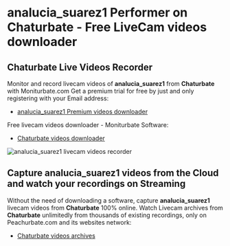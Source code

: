 # analucia_suarez1 Performer on Chaturbate - Free LiveCam videos downloader

## Chaturbate Live Videos Recorder

Monitor and record livecam videos of **analucia_suarez1** from **Chaturbate** with Moniturbate.com
Get a premium trial for free by just and only registering with your Email address:
* [analucia_suarez1 Premium videos downloader](https://moniturbate.com/request-demo-licence-key.html)

Free livecam videos downloader - Moniturbate Software:
* [Chaturbate videos downloader](https://moniturbate.com/moniturbate-download-software.html)

![analucia_suarez1 livecam videos recorder](https://peachurnet.com/templates/moniturbate-software.png)


## Capture analucia_suarez1 videos from the Cloud and watch your recordings on Streaming

Without the need of downloading a software, capture **analucia_suarez1** livecam videos from **Chaturbate** 100% online.
Watch Livecam archives from **Chaturbate** unlimitedly from thousands of existing recordings, only on Peachurbate.com and its websites network:
* [Chaturbate videos archives](https://peachurnet.com/)